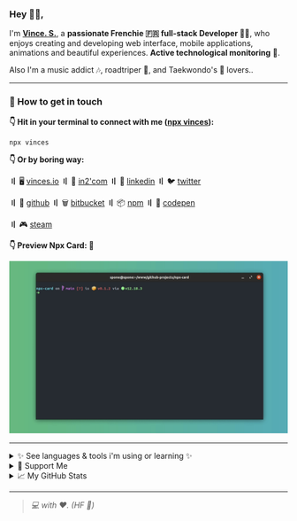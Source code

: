 ### Hey 👋🏻,

I'm **[Vince. S.][1]**, a **passionate Frenchie 🇫🇷 full-stack Developer 🧙‍♂️**, who enjoys creating and developing web interface, mobile applications, animations and beautiful experiences. **Active technological monitoring** 🍃.  

Also I'm a music addict 🎶, roadtriper 🚀, and Taekwondo's 🥋 lovers..

---

### 🔗 How to get in touch

**👇 Hit in your terminal to connect with me ([npx vinces][10]):**

```bash
npx vinces
```

**👇 Or by boring way:**

**〢**
🖥 [vinces.io][1] **〢** 
🔗 [in2'com][6] **〢**
👔 [linkedin][2] **〢**
🐦 [twitter][12]

**〢**
🐙 [github][3] **〢**
🗑 [bitbucket][4] **〢**
📦 [npm][5] **〢**
🧪 [codepen][11]

**〢**
🎮 [steam][7]

**👇 Preview Npx Card: 👀️**

![Drag Racing](https://github.com/Sp0ne/npx-card/blob/main/img/npx-card.gif?raw=true)

---


<details>

<summary>✨ See languages & tools i'm using or learning ✨</summary>

```javascript
import { HumanInterface } from '~/domain/model/human.model'

export const developer: HumanInterface[] = {
  /* learning in progress on comment keys */
  web: {
    languages: {
      regular: ['php', 'javascript', 'typescript', 'node.js'],
      others: [ 'sql', 'html', 'css', 'yaml', 'sass', 'boring..'],
    },
    framework: {
      php: ['symfony', 'laravel', 'slimframework'],
      test: ['phpunit', 'behat', 'eslint'],
      js: ['vue.js', 'nuxt'] /* react, three.js, WebGl */,
      css: ['bootstrap', 'material', 'vuetify', '..'],
    },
    databases: ['mysql', 'mariadb'] /* elasticsearch, typesense */,
    cms: ['wordpress', 'drupal', 'prestashop', '..'],
  },
  /* 
  web3: {
    vr3D: ['webGl', 'three.js'],
    blockchain: ['solidity', 'truffle', '..'],
  }, 
  */
  devops: {
    containers: ['docker'],
    systems: ['debian', 'ubuntu', 'raspberry', 'windows'],
    webserver: ['nginx', 'apache'],
    /* orchestration: ['kubernetes'], */
  },
  deployment: ['capistrano'] /* kubernetes */,
  continuous: ['bitbucket pipeline'] /* drone.io */,
  misc: ['git', 'makefile', 'firebase', 'socket.io', 'plesk', '..'],
  software: ['adobe cc', '3ds max', 'libre office', 'phpstorm', '..'],
  /* ... */
}
```

</details>


<details>
 
<summary>🎁 Support Me</summary>

- Buy me a coffee: [@vinces][9]
- Paypal: [@vincesio][8]  

</details>

 
<details>

<summary>📈 My GitHub Stats</summary>


![b1][b1] **°**
![b2][b2] **°**
![b3][b3] **°**
![b4][b4] **°**
![b5][b5]


</details>


---



> _💻 with ❤. (HF 🍻)_



[b1]: https://badges.pufler.dev/visits/Sp0ne/Sp0ne?style=flat-square&labelColor=black&color=green&logo=github
[b2]: https://badges.pufler.dev/years/Sp0ne?style=flat-square&labelColor=black&color=green&logo=github
[b3]: https://badges.pufler.dev/repos/Sp0ne?style=flat-square&labelColor=black&color=green&logo=github
[b4]: https://badges.pufler.dev/gists/Sp0ne?style=flat-square&labelColor=black&color=green&logo=github
[b5]: https://badges.pufler.dev/commits/monthly/Sp0ne?style=flat-square&labelColor=black&color=green&logo=git
[1]: https://vinces.io
[2]: https://www.linkedin.com/in/vince-s
[3]: https://github.com/Sp0ne
[4]: https://bitbucket.org/Sp0ne/
[5]: https://www.npmjs.com/~sp0ne
[6]: https://in2com.fr
[7]: https://steamcommunity.com/id/-Sp0ne
[8]: https://www.paypal.com/paypalme/vincesio
[9]: https://www.buymeacoffee.com/vinces
[10]: https://github.com/sp0ne/npx-card
[11]: https://codepen.io/Sp0ne
[12]: https://twitter.com/sp0ne_
